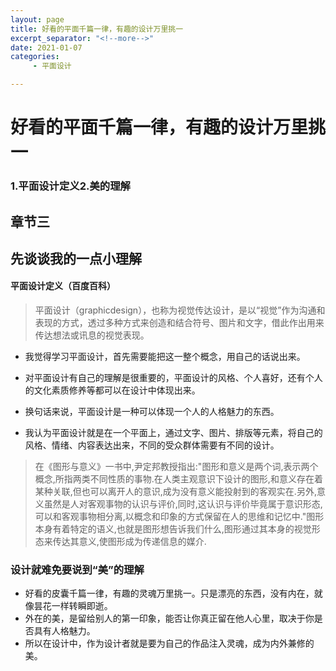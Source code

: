```yaml
---
layout: page
title: 好看的平面千篇一律，有趣的设计万里挑一
excerpt_separator: "<!--more-->"
date: 2021-01-07
categories:
     - 平面设计

---
```


# 好看的平面千篇一律，有趣的设计万里挑一
### 1.平面设计定义2.美的理解
<!--more-->
## 章节三

## 先谈谈我的一点小理解
#### 平面设计定义（百度百科）

> 平面设计（graphicdesign），也称为视觉传达设计，是以“视觉”作为沟通和表现的方式，透过多种方式来创造和结合符号、图片和文字，借此作出用来传达想法或讯息的视觉表现。

- 我觉得学习平面设计，首先需要能把这一整个概念，用自己的话说出来。
- 对平面设计有自己的理解是很重要的，平面设计的风格、个人喜好，还有个人的文化素质修养等都可以在设计中体现出来。
- 换句话来说，平面设计是一种可以体现一个人的人格魅力的东西。

- 我认为平面设计就是在一个平面上，通过文字、图片、排版等元素，将自己的风格、情绪、内容表达出来，不同的受众群体需要有不同的设计。
> 在《图形与意义》一书中,尹定邦教授指出:"图形和意义是两个词,表示两个概念,所指两类不同性质的事物.在人类主观意识下设计的图形,和意义存在着某种关联,但也可以离开人的意识,成为没有意义能投射到的客观实在.另外,意义虽然是人对客观事物的认识与评价,同时,这认识与评价毕竟属于意识形态,可以和客观事物相分离,以概念和印象的方式保留在人的思维和记忆中."图形本身有着特定的语义,也就是图形想告诉我们什么,图形通过其本身的视觉形态来传达其意义,使图形成为传递信息的媒介.
### 设计就难免要说到“美”的理解
- 好看的皮囊千篇一律，有趣的灵魂万里挑一。只是漂亮的东西，没有内在，就像昙花一样转瞬即逝。
- 外在的美，是留给别人的第一印象，能否让你真正留在他人心里，取决于你是否具有人格魅力。
- 所以在设计中，作为设计者就是要为自己的作品注入灵魂，成为内外兼修的美。
